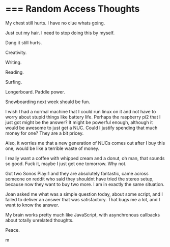 ===
Random Access Thoughts
===

My chest still hurts. I have no clue whats going.

Just cut my hair. I need to stop doing this by myself. 

Dang it still hurts. 

Creativity. 

Writing. 

Reading. 

Surfing. 

Longerboard. Paddle power. 

Snowboarding next week should be fun. 

I wish I had a normal machine that I could run linux on it and not have to worry about stupid things like battery life. Perhaps the raspberry pi2 that I just got might be the answer? It might be powerful enough, although it would be awesome to just get a NUC. Could I justify spending that much money for one? They are a bit pricey. 

Also, it worries me that a new generation of NUCs comes out after I buy this one, would be like a terrible waste of money. 

I really want a coffee with whipped cream and a donut, oh man, that sounds so good. Fuck it, maybe I just get one tomorrow. Why not. 

Got two Sonos Play:1 and they are absolutely fantastic, came across someone on reddit who said they shouldnt have tried the stereo setup, because now they want to buy two more. I am in exactly the same situation. 

Joan asked me what was a simple question today, about some script, and I failed to deliver an answer that was satisfactory. That bugs me a lot, and I want to know the answer. 

My brain works pretty much like JavaScript, with asynchronous callbacks about totally unrelated thoughts. 

Peace. 

m
